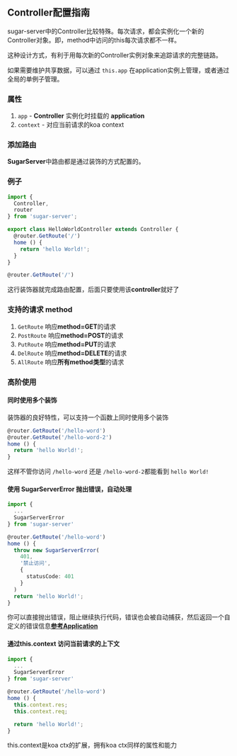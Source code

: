 ## Controller配置指南
sugar-server中的Controller比较特殊。每次请求，都会实例化一个新的Controller对象。即，method中访问的this每次请求都不一样。

这种设计方式，有利于用每次新的Controller实例对象来追踪请求的完整链路。

如果需要维护共享数据，可以通过 `this.app` 在application实例上管理，或者通过全局的单例子管理。

### 属性
1. `app` - **Controller** 实例化时挂载的 **application**
2. `context` - 对应当前请求的koa context

### 添加路由
**SugarServer**中路由都是通过装饰的方式配置的。

### 例子

```typescript
import {
  Controller,
  router
} from 'sugar-server';

export class HelloWorldController extends Controller {
  @router.GetRoute('/')
  home () {
    return 'hello World!';
  }
}
```


```typescript
@router.GetRoute('/')
```
这行装饰器就完成路由配置，后面只要使用该**controller**就好了


### 支持的请求 method
1. `GetRoute` 响应**method=GET**的请求
2. `PostRoute` 响应**method=POST**的请求
3. `PutRoute` 响应**method=PUT**的请求
4. `DelRoute` 响应**method=DELETE**的请求
5. `AllRoute` 响应**所有method类型**的请求


### 高阶使用
#### 同时使用多个装饰
装饰器的良好特性，可以支持一个函数上同时使用多个装饰
```typescript
@router.GetRoute('/hello-word')
@router.GetRoute('/hello-word-2')
home () {
  return 'hello World!';
}
```
这样不管你访问 `/hello-word` 还是 `/hello-word-2`都能看到 `hello World!`

#### 使用 SugarServerError 抛出错误，自动处理
```typescript
import {
  ...
  SugarServerError
} from 'sugar-server'

@router.GetRoute('/hello-word')
home () {
  throw new SugarServerError(
    401,
    '禁止访问',
    {
      statusCode: 401
    }
  )
  return 'hello World!';
}
```
你可以直接抛出错误，阻止继续执行代码，错误也会被自动捕获，然后返回一个自定义的错误信息[**参考Application**](./application.md)

#### 通过this.context 访问当前请求的上下文
```typescript
import {
  ...
  SugarServerError
} from 'sugar-server'

@router.GetRoute('/hello-word')
home () {
  this.context.res;
  this.context.req;

  return 'hello World!';
}
```
this.context是koa ctx的扩展，拥有koa ctx同样的属性和能力
